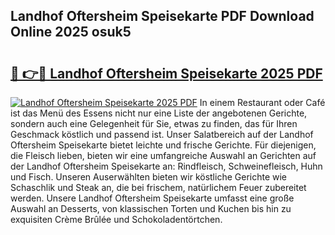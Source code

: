 ## Landhof Oftersheim Speisekarte PDF Download Online 2025 osuk5

# <h2><a href="http://gcbddhy.nevu.top/?p=Landhof+Oftersheim+Speisekarte">🔗 👉🔴 Landhof Oftersheim Speisekarte 2025 PDF</a></h2>

[![Landhof Oftersheim Speisekarte 2025 PDF](https://i.imgur.com/dBaPXMq.png)](http://gcbddhy.nevu.top/?p=Landhof+Oftersheim+Speisekarte)
In einem Restaurant oder Café ist das Menü des Essens nicht nur eine Liste der angebotenen Gerichte, sondern auch eine Gelegenheit für Sie, etwas zu finden, das für Ihren Geschmack köstlich und passend ist. Unser Salatbereich auf der Landhof Oftersheim Speisekarte bietet leichte und frische Gerichte. Für diejenigen, die Fleisch lieben, bieten wir eine umfangreiche Auswahl an Gerichten auf der Landhof Oftersheim Speisekarte an: Rindfleisch, Schweinefleisch, Huhn und Fisch. Unseren Auserwählten bieten wir köstliche Gerichte wie Schaschlik und Steak an, die bei frischem, natürlichem Feuer zubereitet werden. Unsere Landhof Oftersheim Speisekarte umfasst eine große Auswahl an Desserts, von klassischen Torten und Kuchen bis hin zu exquisiten Crème Brûlée und Schokoladentörtchen.
